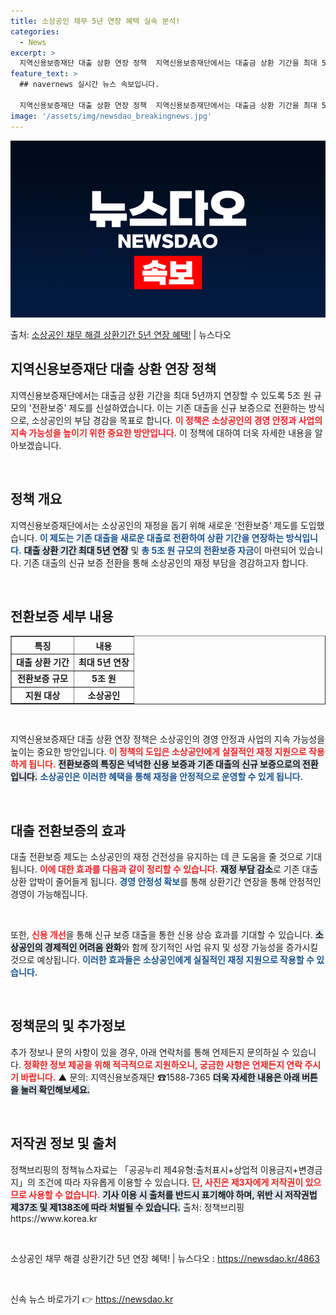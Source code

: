 ```yaml
---
title: 소상공인 채무 5년 연장 혜택 실속 분석!
categories:
  - News
excerpt: >
  지역신용보증재단 대출 상환 연장 정책  지역신용보증재단에서는 대출금 상환 기간을 최대 5년까지 연장할 수 있…
feature_text: >
  ## navernews 실시간 뉴스 속보입니다.

  지역신용보증재단 대출 상환 연장 정책  지역신용보증재단에서는 대출금 상환 기간을 최대 5년까지 연장할 수 있…
image: '/assets/img/newsdao_breakingnews.jpg'
---
```


![뉴스다오 속보](/assets/img/newsdao_breakingnews.jpg)

<p>출처: <a href="https://newsdao.kr/4863" rel="dofollow">소상공인 채무 해결 상환기간 5년 연장 혜택!</a> | 뉴스다오</p>

<h2 data-ke-size="size26">지역신용보증재단 대출 상환 연장 정책</h2>

<p data-ke-size="size16">지역신용보증재단에서는 대출금 상환 기간을 최대 5년까지 연장할 수 있도록 5조 원 규모의 '전환보증' 제도를 신설하였습니다. 이는 기존 대출을 신규 보증으로 전환하는 방식으로, 소상공인의 부담 경감을 목표로 합니다. <b><span style="color: #ee2323;">이 정책은 소상공인의 경영 안정과 사업의 지속 가능성을 높이기 위한 중요한 방안입니다.</span></b> 이 정책에 대하여 더욱 자세한 내용을 알아보겠습니다.</p>

<p data-ke-size="size16">&nbsp;</p>

<h2 data-ke-size="size26">정책 개요</h2>

<p data-ke-size="size16">지역신용보증재단에서는 소상공인의 재정을 돕기 위해 새로운 ‘전환보증’ 제도를 도입했습니다. <b><span style="color: #1a5490;">이 제도는 기존 대출을 새로운 대출로 전환하여 상환 기간을 연장하는 방식입니다.</span></b> <b><span style="background-color: #21538527;">대출 상환 기간 최대 5년 연장</span></b> 및 <b><span style="color: #1a5490;">총 5조 원 규모의 전환보증 자금</span></b>이 마련되어 있습니다. 기존 대출의 신규 보증 전환을 통해 소상공인의 재정 부담을 경감하고자 합니다.</p>

<p data-ke-size="size16">&nbsp;</p>

<h2 data-ke-size="size26">전환보증 세부 내용</h2>

<table border="1" width="100%">
    <tr>
        <th style="text-align: center;">특징</th>
        <th style="text-align: center;">내용</th>
    </tr>
    <tr>
        <td style="text-align: center; height: 17px;"><b>대출 상환 기간</b></td>
        <td style="text-align: center; height: 17px;"><b>최대 5년 연장</b></td>
    </tr>
    <tr>
        <td style="text-align: center; height: 17px;"><b>전환보증 규모</b></td>
        <td style="text-align: center; height: 17px;"><b>5조 원</b></td>
    </tr>
    <tr>
        <td style="text-align: center; height: 17px;"><b>지원 대상</b></td>
        <td style="text-align: center; height: 17px;"><b>소상공인</b></td>
    </tr>
</table>

<p data-ke-size="size16">&nbsp;</p>

<p data-ke-size="size16">지역신용보증재단 대출 상환 연장 정책은 소상공인의 경영 안정과 사업의 지속 가능성을 높이는 중요한 방안입니다. <b><span style="color: #ee2323;">이 정책의 도입은 소상공인에게 실질적인 재정 지원으로 작용하게 됩니다.</span></b> <b><span style="background-color: #21538527;">전환보증의 특징은 넉넉한 신용 보증과 기존 대출의 신규 보증으로의 전환입니다.</span></b> <b><span style="color: #1a5490;">소상공인은 이러한 혜택을 통해 재정을 안정적으로 운영할 수 있게 됩니다.</span></b></p>

<p data-ke-size="size16">&nbsp;</p>

<h2 data-ke-size="size26">대출 전환보증의 효과</h2>

<p data-ke-size="size16">대출 전환보증 제도는 소상공인의 재정 건전성을 유지하는 데 큰 도움을 줄 것으로 기대됩니다. <b><span style="color: #ee2323;">이에 대한 효과를 다음과 같이 정리할 수 있습니다.</span></b> <b><span style="background-color: #21538527;">재정 부담 감소</span></b>로 기존 대출 상환 압박이 줄어들게 됩니다. <b><span style="color: #1a5490;">경영 안정성 확보</span></b>를 통해 상환기간 연장을 통해 안정적인 경영이 가능해집니다.</p>

<p data-ke-size="size16">&nbsp;</p>

<p data-ke-size="size16">또한, <b><span style="color: #ee2323;">신용 개선</span></b>을 통해 신규 보증 대출을 통한 신용 상승 효과를 기대할 수 있습니다. <b><span style="background-color: #21538527;">소상공인의 경제적인 어려움 완화</span></b>와 함께 장기적인 사업 유지 및 성장 가능성을 증가시킬 것으로 예상됩니다. <b><span style="color: #1a5490;">이러한 효과들은 소상공인에게 실질적인 재정 지원으로 작용할 수 있습니다.</span></b></p>

<p data-ke-size="size16">&nbsp;</p>

<h2 data-ke-size="size26">정책문의 및 추가정보</h2>

<p data-ke-size="size16">추가 정보나 문의 사항이 있을 경우, 아래 연락처를 통해 언제든지 문의하실 수 있습니다. <b><span style="color: #ee2323;">정확한 정보 제공을 위해 적극적으로 지원하오니, 궁금한 사항은 언제든지 연락 주시기 바랍니다.</span></b> ▲ 문의: 지역신용보증재단 ☎1588-7365 <b><span style="background-color: #21538527;">더욱 자세한 내용은 아래 버튼을 눌러 확인해보세요.</span></b></p>

<p data-ke-size="size16">&nbsp;</p>

<h2 data-ke-size="size26">저작권 정보 및 출처</h2>

<p data-ke-size="size16">정책브리핑의 정책뉴스자료는 「공공누리 제4유형:출처표시+상업적 이용금지+변경금지」의 조건에 따라 자유롭게 이용할 수 있습니다. <b><span style="color: #ee2323;">단, 사진은 제3자에게 저작권이 있으므로 사용할 수 없습니다.</span></b> <b><span style="background-color: #21538527;">기사 이용 시 출처를 반드시 표기해야 하며, 위반 시 저작권법 제37조 및 제138조에 따라 처벌될 수 있습니다.</span></b> 출처: 정책브리핑 https://www.korea.kr</p>

<p data-ke-size="size16">&nbsp;</p>

<p data-ke-size="size16">소상공인 채무 해결 상환기간 5년 연장 혜택! | 뉴스다오  : <a href="https://newsdao.kr/4863" target="_blank">https://newsdao.kr/4863</a></p>

<p data-ke-size="size16">&nbsp;</p> 

신속 뉴스 바로가기 👉 <a href="https://newsdao.kr" rel="dofollow">https://newsdao.kr</a>


